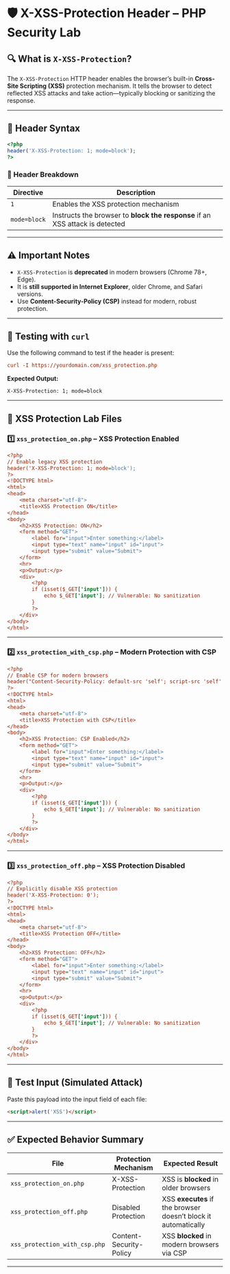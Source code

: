 
# 🛡️ X-XSS-Protection Header – PHP Security Lab

## 🔍 What is `X-XSS-Protection`?

The `X-XSS-Protection` HTTP header enables the browser’s built-in **Cross-Site Scripting (XSS)** protection mechanism. It tells the browser to detect reflected XSS attacks and take action—typically blocking or sanitizing the response.

---

## 🔧 Header Syntax

```php
<?php
header('X-XSS-Protection: 1; mode=block');
?>
```

### 🔎 Header Breakdown

| Directive    | Description                                                                  |
| ------------ | ---------------------------------------------------------------------------- |
| `1`          | Enables the XSS protection mechanism                                         |
| `mode=block` | Instructs the browser to **block the response** if an XSS attack is detected |

---

## ⚠️ Important Notes

* `X-XSS-Protection` is **deprecated** in modern browsers (Chrome 78+, Edge).
* It is **still supported in Internet Explorer**, older Chrome, and Safari versions.
* Use **Content-Security-Policy (CSP)** instead for modern, robust protection.

---

## 🧪 Testing with `curl`

Use the following command to test if the header is present:

```ini
curl -I https://yourdomain.com/xss_protection.php
```

**Expected Output:**

```
X-XSS-Protection: 1; mode=block
```

---

## 🧪 XSS Protection Lab Files

### 1️⃣ `xss_protection_on.php` – XSS Protection Enabled

```ini
<?php
// Enable legacy XSS protection
header('X-XSS-Protection: 1; mode=block');
?>
<!DOCTYPE html>
<html>
<head>
    <meta charset="utf-8">
    <title>XSS Protection ON</title>
</head>
<body>
    <h2>XSS Protection: ON</h2>
    <form method="GET">
        <label for="input">Enter something:</label>
        <input type="text" name="input" id="input">
        <input type="submit" value="Submit">
    </form>
    <hr>
    <p>Output:</p>
    <div>
        <?php
        if (isset($_GET['input'])) {
            echo $_GET['input']; // Vulnerable: No sanitization
        }
        ?>
    </div>
</body>
</html>
```

---

### 2️⃣ `xss_protection_with_csp.php` – Modern Protection with CSP

```ini
<?php
// Enable CSP for modern browsers
header("Content-Security-Policy: default-src 'self'; script-src 'self' 'unsafe-inline'");
?>
<!DOCTYPE html>
<html>
<head>
    <meta charset="utf-8">
    <title>XSS Protection with CSP</title>
</head>
<body>
    <h2>XSS Protection: CSP Enabled</h2>
    <form method="GET">
        <label for="input">Enter something:</label>
        <input type="text" name="input" id="input">
        <input type="submit" value="Submit">
    </form>
    <hr>
    <p>Output:</p>
    <div>
        <?php
        if (isset($_GET['input'])) {
            echo $_GET['input']; // Vulnerable: No sanitization
        }
        ?>
    </div>
</body>
</html>
```

---

### 3️⃣ `xss_protection_off.php` – XSS Protection Disabled

```ini
<?php
// Explicitly disable XSS protection
header('X-XSS-Protection: 0');
?>
<!DOCTYPE html>
<html>
<head>
    <meta charset="utf-8">
    <title>XSS Protection OFF</title>
</head>
<body>
    <h2>XSS Protection: OFF</h2>
    <form method="GET">
        <label for="input">Enter something:</label>
        <input type="text" name="input" id="input">
        <input type="submit" value="Submit">
    </form>
    <hr>
    <p>Output:</p>
    <div>
        <?php
        if (isset($_GET['input'])) {
            echo $_GET['input']; // Vulnerable: No sanitization
        }
        ?>
    </div>
</body>
</html>
```

---

## 🧪 Test Input (Simulated Attack)

Paste this payload into the input field of each file:

```html
<script>alert('XSS')</script>
```

---

## ✅ Expected Behavior Summary

| File                          | Protection Mechanism    | Expected Result                                                |
| ----------------------------- | ----------------------- | -------------------------------------------------------------- |
| `xss_protection_on.php`       | X-XSS-Protection        | XSS is **blocked** in older browsers                           |
| `xss_protection_off.php`      | Disabled Protection     | XSS **executes** if the browser doesn’t block it automatically |
| `xss_protection_with_csp.php` | Content-Security-Policy | XSS **blocked** in modern browsers via CSP                     |

---

